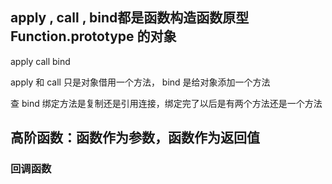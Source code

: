 ## apply , call , bind都是函数构造函数原型 Function.prototype 的对象

apply
call
bind

apply 和 call 只是对象借用一个方法，
bind 是给对象添加一个方法


查 bind 绑定方法是复制还是引用连接，绑定完了以后是有两个方法还是一个方法 

## 高阶函数：函数作为参数，函数作为返回值

### 回调函数

###

